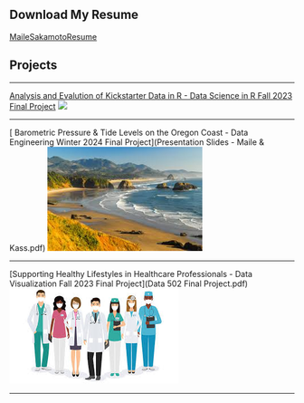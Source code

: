 ## Download My Resume
[MaileSakamotoResume](Resume-MaileSakamoto.pdf)

## Projects

---

[ Analysis and Evalution of Kickstarter Data in R - Data Science in R Fall 2023 Final Project](file:///Users/mailesakamoto/Desktop/!/Willamette%20U/Fall%2023/Data%20Science%20w:%20R/SAKAMOTO_MAILE_DATA501_PDX_FINALPROJECT.html)
<img src="images/kickstarter.jpg?raw=true"/>

---

[ Barometric Pressure & Tide Levels on the Oregon Coast - Data Engineering Winter 2024 Final Project](Presentation Slides - Maile & Kass.pdf)
<img src="images/oregoncoast.jpg?raw=true"/>

---
[Supporting Healthy Lifestyles in Healthcare Professionals - Data Visualization Fall 2023 Final Project](Data 502 Final Project.pdf)
<img src="images/download.jpg?raw=true"/>

---

